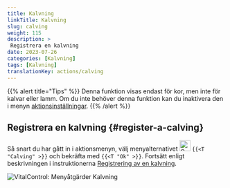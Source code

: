```yaml
---
title: Kalvning
linkTitle: Kalvning
slug: calving
weight: 115
description: >
 Registrera en kalvning
date: 2023-07-26
categories: [Kalvning]
tags: [Kalvning]
translationKey: actions/calving
---
```

{{% alert title="Tips" %}}
Denna funktion visas endast för kor, men inte för kalvar eller lamm.
Om du inte behöver denna funktion kan du inaktivera den i menyn [aktionsinställningar](../setting/).
{{% /alert %}}

## Registrera en kalvning {#register-a-calving}

Så snart du har gått in i aktionsmenyn, välj menyalternativet <img src="/icons/actions/calving.svg" width="25" align="bottom" alt="Calving"  alt="Calving"/> `{{<T "Calving" >}}` och bekräfta med `{{<T "Ok" >}}`. Fortsätt enligt beskrivningen i instruktionerna [Registrering av en kalvning](/en/docs/new/calving/).

   ![VitalControl: Menyåtgärder Kalvning](../images/calving.png "Kalvning")

